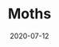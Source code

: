 ---
title: Moths
parent: Analog
description: Acrylic paint and paint marker on cardboard
date: 2020-07-12
tags: [ 'analog', 'plants', 'painting', 'bugs' ]
layout: layouts/artPage.njk
permalink: "art/{{ parent | slug }}/{{ title | slug }}/"
imageName: inside-cover.jpg
hasImage: True
public: True
---